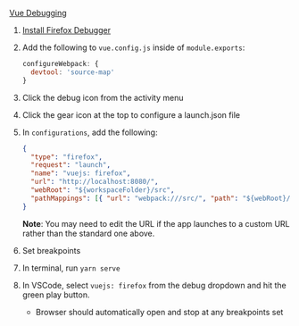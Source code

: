 [Vue Debugging](https://vuejs.org/v2/cookbook/debugging-in-vscode.html)

1. [Install Firefox Debugger](https://marketplace.visualstudio.com/items?itemName=firefox-devtools.vscode-firefox-debug)

2. Add the following to `vue.config.js` inside of `module.exports`:
   ```javascript
   configureWebpack: {
     devtool: 'source-map'
   }
   ```
3. Click the debug icon from the activity menu

4. Click the gear icon at the top to configure a launch.json file

5. In `configurations`, add the following:
   ```json
   {
     "type": "firefox",
     "request": "launch",
     "name": "vuejs: firefox",
     "url": "http://localhost:8080/",
     "webRoot": "${workspaceFolder}/src",
     "pathMappings": [{ "url": "webpack:///src/", "path": "${webRoot}/" }]
   }
   ```
   **Note**: You may need to edit the URL if the app launches to a custom URL rather than the standard one above.

6. Set breakpoints
7. In terminal, run `yarn serve`
8. In VSCode, select `vuejs: firefox` from the debug dropdown and hit the green play button.
   - Browser should automatically open and stop at any breakpoints set

